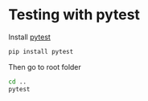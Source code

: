 # Testing with pytest

Install [pytest](https://docs.pytest.org/en/latest/)
```bash
pip install pytest
```

Then go to root folder
```bash
cd ..
pytest
```
